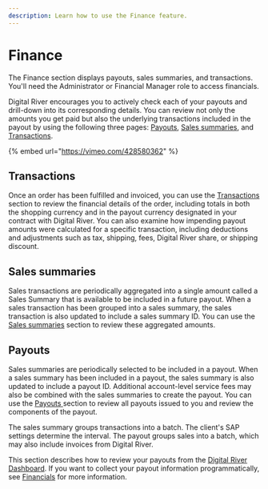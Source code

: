 ```yaml
---
description: Learn how to use the Finance feature.
---
```


# Finance

The Finance section displays payouts, sales summaries, and transactions. You'll need the Administrator or Financial Manager role to access financials.

Digital River encourages you to actively check each of your payouts and drill-down into its corresponding details. You can review not only the amounts you get paid but also the underlying transactions included in the payout by using the following three pages: [Payouts](payouts/), [Sales summaries](sales-summaries/), and [Transactions](transactions/).

{% embed url="https://vimeo.com/428580362" %}

## Transactions

Once an order has been fulfilled and invoiced, you can use the [Transactions ](transactions/)section to review the financial details of the order, including totals in both the shopping currency and in the payout currency designated in your contract with Digital River. You can also examine how impending payout amounts were calculated for a specific transaction, including deductions and adjustments such as tax, shipping, fees, Digital River share, or shipping discount.

## Sales summaries

Sales transactions are periodically aggregated into a single amount called a Sales Summary that is available to be included in a future payout. When a sales transaction has been grouped into a sales summary, the sales transaction is also updated to include a sales summary ID. You can use the [Sales summaries](sales-summaries/) section to review these aggregated amounts.

## Payouts

Sales summaries are periodically selected to be included in a payout. When a sales summary has been included in a payout, the sales summary is also updated to include a payout ID. Additional account-level service fees may also be combined with the sales summaries to create the payout. You can use the [Payouts ](payouts/)section to review all payouts issued to you and review the components of the payout.

The sales summary groups transactions into a batch. The client's SAP settings determine the interval. The payout groups sales into a batch, which may also include invoices from Digital River.

This section describes how to review your payouts from the [Digital River Dashboard](https://dashboard.digitalriver.com/login). If you want to collect your payout information programmatically, see [Financials](broken-reference) for more information.
